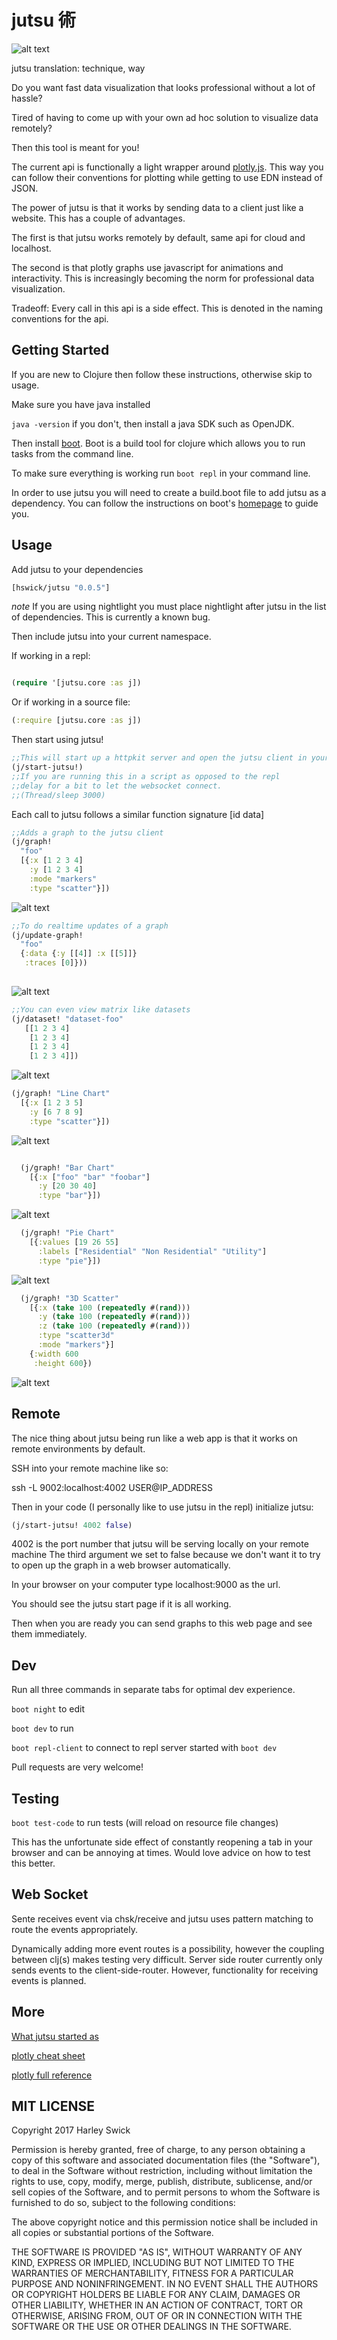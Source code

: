 # jutsu 術

![alt text](https://sites.google.com/site/narutonarutoshippudenmanga/_/rsrc/1338580006294/handsigns/Handsigns.png)

jutsu translation: technique, way

Do you want fast data visualization that looks professional without a lot of hassle?

Tired of having to come up with your own ad hoc solution to visualize data remotely?

Then this tool is meant for you!

The current api is functionally a light wrapper around [plotly.js](https://plot.ly/javascript/).
This way you can follow their conventions for plotting while getting to use EDN instead of JSON. 

The power of jutsu is that it works by sending data to a client just like a website. This has a couple of advantages.

The first is that jutsu works remotely by default, same api for cloud and localhost.

The second is that plotly graphs use javascript for animations and interactivity. This is increasingly becoming the norm for professional data visualization.

Tradeoff:
Every call in this api is a side effect. This is denoted in the naming conventions for the api.

## Getting Started

If you are new to Clojure then follow these instructions, otherwise skip to usage.

Make sure you have java installed

`java -version` if you don't, then install a java SDK such as OpenJDK. 

Then install [boot](https://github.com/boot-clj/boot).
Boot is a build tool for clojure which allows you to run tasks from the command line.

To make sure everything is working run `boot repl` in your command line.

In order to use jutsu you will need to create a build.boot file to add jutsu as a dependency. 
You can follow the instructions on boot's [homepage](https://github.com/boot-clj/boot) to guide you.

## Usage

Add jutsu to your dependencies

```clojure
[hswick/jutsu "0.0.5"]
```

*note* If you are using nightlight you must place nightlight after jutsu in the list of dependencies. This is currently a known bug.

Then include jutsu into your current namespace.

If working in a repl:

```clojure

(require '[jutsu.core :as j])

```
Or if working in a source file:

```clojure
(:require [jutsu.core :as j])
```

Then start using jutsu! 
```clojure
;;This will start up a httpkit server and open the jutsu client in your default browser.
(j/start-jutsu!)
;;If you are running this in a script as opposed to the repl 
;;delay for a bit to let the websocket connect.
;;(Thread/sleep 3000)

```

Each call to jutsu follows a similar function signature [id data]
```clojure
;;Adds a graph to the jutsu client
(j/graph!
  "foo"
  [{:x [1 2 3 4]
    :y [1 2 3 4]
    :mode "markers"
    :type "scatter"}])
```
![alt text](img/graph.png)

```clojure  
;;To do realtime updates of a graph
(j/update-graph!  
  "foo"
  {:data {:y [[4]] :x [[5]]} 
   :traces [0]}))
   
```
![alt text](img/updateplot.png)

```clojure
;;You can even view matrix like datasets
(j/dataset! "dataset-foo" 
   [[1 2 3 4] 
    [1 2 3 4] 
    [1 2 3 4] 
    [1 2 3 4]])
```
![alt text](img/dataset.png)

```clojure
(j/graph! "Line Chart"
  [{:x [1 2 3 5]
    :y [6 7 8 9]
    :type "scatter"}])
```
![alt text](img/linechart.png)

```clojure

  (j/graph! "Bar Chart"
    [{:x ["foo" "bar" "foobar"]
      :y [20 30 40]
      :type "bar"}])
```
![alt text](img/barchart.png)

```clojure
  (j/graph! "Pie Chart"
    [{:values [19 26 55]
      :labels ["Residential" "Non Residential" "Utility"]
      :type "pie"}])
```
![alt text](img/piechart.png)

```clojure
  (j/graph! "3D Scatter"
    [{:x (take 100 (repeatedly #(rand)))
      :y (take 100 (repeatedly #(rand)))
      :z (take 100 (repeatedly #(rand)))
      :type "scatter3d"
      :mode "markers"}]
    {:width 600
     :height 600})
```
![alt text](img/threedscatter.png)

## Remote

The nice thing about jutsu being run like a web app is that it works on remote environments by default.

SSH into your remote machine like so:

ssh -L 9002:localhost:4002 USER@IP_ADDRESS

Then in your code (I personally like to use jutsu in the repl) initialize jutsu:

```clojure
(j/start-jutsu! 4002 false)
```

4002 is the port number that jutsu will be serving locally on your remote machine
The third argument we set to false because we don't want it to try to open up the graph
in a web browser automatically.

In your browser on your computer type localhost:9000 as the url.

You should see the jutsu start page if it is all working.

Then when you are ready you can send graphs to this web page and see them immediately. 

## Dev

Run all three commands in separate tabs for optimal dev experience.

`boot night` to edit

`boot dev` to run

`boot repl-client` to connect to repl server started with `boot dev`

Pull requests are very welcome!

## Testing

`boot test-code` to run tests (will reload on resource file changes)

This has the unfortunate side effect of constantly reopening a tab in your browser and can be annoying at times.
Would love advice on how to test this better. 

## Web Socket
Sente receives event via chsk/receive and jutsu uses pattern matching to route the events appropriately.

Dynamically adding more event routes is a possibility, however the coupling between clj(s) makes testing very difficult.
Server side router currently only sends events to the client-side-router. However, functionality for receiving events is planned.


## More
[What jutsu started as](https://github.com/danielsz/sente-boot)

[plotly cheat sheet](https://images.plot.ly/plotly-documentation/images/plotly_js_cheat_sheet.pdf)

[plotly full reference](https://plot.ly/javascript/reference/)

## MIT LICENSE
Copyright 2017 Harley Swick

Permission is hereby granted, free of charge, to any person obtaining a copy of this software and associated documentation files (the "Software"), to deal in the Software without restriction, including without limitation the rights to use, copy, modify, merge, publish, distribute, sublicense, and/or sell copies of the Software, and to permit persons to whom the Software is furnished to do so, subject to the following conditions:

The above copyright notice and this permission notice shall be included in all copies or substantial portions of the Software.

THE SOFTWARE IS PROVIDED "AS IS", WITHOUT WARRANTY OF ANY KIND, EXPRESS OR IMPLIED, INCLUDING BUT NOT LIMITED TO THE WARRANTIES OF MERCHANTABILITY, FITNESS FOR A PARTICULAR PURPOSE AND NONINFRINGEMENT. IN NO EVENT SHALL THE AUTHORS OR COPYRIGHT HOLDERS BE LIABLE FOR ANY CLAIM, DAMAGES OR OTHER LIABILITY, WHETHER IN AN ACTION OF CONTRACT, TORT OR OTHERWISE, ARISING FROM, OUT OF OR IN CONNECTION WITH THE SOFTWARE OR THE USE OR OTHER DEALINGS IN THE SOFTWARE.
